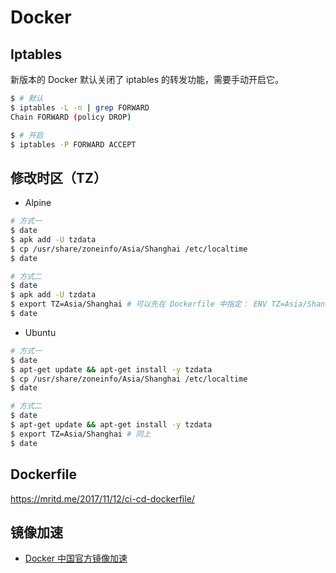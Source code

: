# Docker

## Iptables

新版本的 Docker 默认关闭了 iptables 的转发功能，需要手动开启它。

```bash
$ # 默认
$ iptables -L -n | grep FORWARD
Chain FORWARD (policy DROP)

$ # 开启
$ iptables -P FORWARD ACCEPT
```

## 修改时区（TZ）

* Alpine

```bash
# 方式一
$ date
$ apk add -U tzdata
$ cp /usr/share/zoneinfo/Asia/Shanghai /etc/localtime
$ date

# 方式二
$ date
$ apk add -U tzdata
$ export TZ=Asia/Shanghai # 可以先在 Dockerfile 中指定： ENV TZ=Asia/Shanghai，运行容器的时候再通过环境变量进行修改
$ date
```

* Ubuntu

```bash
# 方式一
$ date
$ apt-get update && apt-get install -y tzdata
$ cp /usr/share/zoneinfo/Asia/Shanghai /etc/localtime
$ date

# 方式二
$ date
$ apt-get update && apt-get install -y tzdata
$ export TZ=Asia/Shanghai # 同上
$ date
```


## Dockerfile

https://mritd.me/2017/11/12/ci-cd-dockerfile/


## 镜像加速

* [Docker 中国官方镜像加速](https://www.docker-cn.com/registry-mirror)
